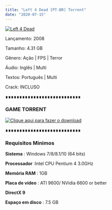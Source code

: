 ```yaml
---
title: "Left 4 Dead [PT-BR] Torrent"
date: "2020-07-15"
---
```


[![](https://1.bp.blogspot.com/-d-HK2E5hsNA/XkryGYoObNI/AAAAAAAAAUc/B99EoSeCUg8Dm6fSYir6-wkTjudP0JZUQCLcBGAsYHQ/s640/capsule_616x353.jpg "Left 4 Dead")](https://1.bp.blogspot.com/-d-HK2E5hsNA/XkryGYoObNI/AAAAAAAAAUc/B99EoSeCUg8Dm6fSYir6-wkTjudP0JZUQCLcBGAsYHQ/s1600/capsule_616x353.jpg)

  

Lançamento: 2008

Tamanho: 4.31 GB

Gênero: Ação | FPS | Terror

Áudio: Inglês | Multi

Textos: Português | Multi

Crack: INCLUSO

∎∎∎∎∎∎∎∎∎∎∎∎∎∎∎∎∎∎∎∎∎∎∎∎∎∎∎

###  GAME TORRENT

[![](https://1.bp.blogspot.com/-ruPWnCPWoec/XicYXvF8HuI/AAAAAAAAABI/UyLFOzfJIS8TPrFtDtaU-c8HnQ9uppeeACLcBGAsYHQ/s200/botc3a3o-filmes-via-torrent-300x135.png "Clique aqui para fazer o download")](29ee16a77ec68ee55e5a873eee03869e76050abe&dn=Left.4.Dead-SKIDROW&tr=http{ca9bad4f721d92abc13e060f4f8dd78be4bc2e3e6ae69d619fbd104809de1ad1}3A{ca9bad4f721d92abc13e060f4f8dd78be4bc2e3e6ae69d619fbd104809de1ad1}2F{ca9bad4f721d92abc13e060f4f8dd78be4bc2e3e6ae69d619fbd104809de1ad1}2Ftracker.trackerfix.com{ca9bad4f721d92abc13e060f4f8dd78be4bc2e3e6ae69d619fbd104809de1ad1}3A80{ca9bad4f721d92abc13e060f4f8dd78be4bc2e3e6ae69d619fbd104809de1ad1}2Fannounce&tr=udp{ca9bad4f721d92abc13e060f4f8dd78be4bc2e3e6ae69d619fbd104809de1ad1}3A{ca9bad4f721d92abc13e060f4f8dd78be4bc2e3e6ae69d619fbd104809de1ad1}2F{ca9bad4f721d92abc13e060f4f8dd78be4bc2e3e6ae69d619fbd104809de1ad1}2F9.rarbg.me{ca9bad4f721d92abc13e060f4f8dd78be4bc2e3e6ae69d619fbd104809de1ad1}3A2710&tr=udp{ca9bad4f721d92abc13e060f4f8dd78be4bc2e3e6ae69d619fbd104809de1ad1}3A{ca9bad4f721d92abc13e060f4f8dd78be4bc2e3e6ae69d619fbd104809de1ad1}2F{ca9bad4f721d92abc13e060f4f8dd78be4bc2e3e6ae69d619fbd104809de1ad1}2F11.rarbg.me{ca9bad4f721d92abc13e060f4f8dd78be4bc2e3e6ae69d619fbd104809de1ad1}3A80&tr=udp{ca9bad4f721d92abc13e060f4f8dd78be4bc2e3e6ae69d619fbd104809de1ad1}3A{ca9bad4f721d92abc13e060f4f8dd78be4bc2e3e6ae69d619fbd104809de1ad1}2F{ca9bad4f721d92abc13e060f4f8dd78be4bc2e3e6ae69d619fbd104809de1ad1}2F10.rarbg.me{ca9bad4f721d92abc13e060f4f8dd78be4bc2e3e6ae69d619fbd104809de1ad1}3A80&tr=udp{ca9bad4f721d92abc13e060f4f8dd78be4bc2e3e6ae69d619fbd104809de1ad1}3A{ca9bad4f721d92abc13e060f4f8dd78be4bc2e3e6ae69d619fbd104809de1ad1}2F{ca9bad4f721d92abc13e060f4f8dd78be4bc2e3e6ae69d619fbd104809de1ad1}2F12.rarbg.me{ca9bad4f721d92abc13e060f4f8dd78be4bc2e3e6ae69d619fbd104809de1ad1}3A80&tr=udp{ca9bad4f721d92abc13e060f4f8dd78be4bc2e3e6ae69d619fbd104809de1ad1}3A{ca9bad4f721d92abc13e060f4f8dd78be4bc2e3e6ae69d619fbd104809de1ad1}2F{ca9bad4f721d92abc13e060f4f8dd78be4bc2e3e6ae69d619fbd104809de1ad1}2F9.rarbg.com{ca9bad4f721d92abc13e060f4f8dd78be4bc2e3e6ae69d619fbd104809de1ad1}3A2710&tr=udp{ca9bad4f721d92abc13e060f4f8dd78be4bc2e3e6ae69d619fbd104809de1ad1}3A{ca9bad4f721d92abc13e060f4f8dd78be4bc2e3e6ae69d619fbd104809de1ad1}2F{ca9bad4f721d92abc13e060f4f8dd78be4bc2e3e6ae69d619fbd104809de1ad1}2Fopen.demonii.com{ca9bad4f721d92abc13e060f4f8dd78be4bc2e3e6ae69d619fbd104809de1ad1}3A1337{ca9bad4f721d92abc13e060f4f8dd78be4bc2e3e6ae69d619fbd104809de1ad1}2Fannounce)

∎∎∎∎∎∎∎∎∎∎∎∎∎∎∎∎∎∎∎∎∎∎∎∎∎∎∎

###   

### Requisitos Minimos

**Sistema** : Windows 7/8/8.1/10 (64 bits)

**Processador** :Intel CPU Pentium 4 3.0GHz

**Memória RAM** : 1GB

**Placa de vídeo** : ATI 9600/ NVidia 6600 or better

**DirectX 9**

**Espaço em disco** : 7.5 GB
